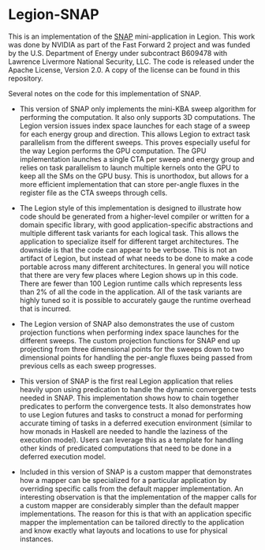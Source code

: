 # Legion-SNAP

This is an implementation of the [SNAP](https://github.com/losalamos/SNAP)
mini-application in Legion. This work was done by NVIDIA as part of the
Fast Forward 2 project and was funded by the U.S. Department of Energy
under subcontract B609478 with Lawrence Livermore National Security, LLC.
The code is released under the Apache License, Version 2.0. A copy of the
license can be found in this repository.

Several notes on the code for this implementation of SNAP. 

* This version of SNAP only implements the mini-KBA sweep algorithm
  for performing the computation. It also only supports 3D computations.
  The Legion version issues index space launches for each stage of a
  sweep for each energy group and direction. This allows Legion to 
  extract task parallelism from the different sweeps. This proves
  especially useful for the way Legion performs the GPU computation. 
  The GPU implementation launches a single CTA per sweep and energy group 
  and relies on task parallelism to launch multiple kernels onto the GPU
  to keep all the SMs on the GPU busy. This is unorthodox, but allows
  for a more efficient implementation that can store per-angle fluxes
  in the register file as the CTA sweeps through cells.

* The Legion style of this implementation is designed to illustrate
  how code should be generated from a higher-level compiler or written
  for  a domain specific library, with good application-specific 
  abstractions and multiple different task variants for each logical 
  task. This allows the application to specialize itself for different 
  target architectures. The downside is that the code can appear to be 
  verbose. This is not an artifact of Legion, but instead of what needs 
  to be done to make a code portable across many different architectures. 
  In general you will notice that there are very few places where Legion 
  shows up in this code. There are fewer than 100 Legion runtime calls 
  which represents less than 2% of all the code in the application. All 
  of the task variants are highly tuned so it is possible to accurately 
  gauge the runtime overhead that is incurred.

* The Legion version of SNAP also demonstrates the use of custom projection
  functions when performing index space launches for the different sweeps.
  The custom projection functions for SNAP end up projecting from three
  dimensional points for the sweeps down to two dimensional points for
  handling the per-angle fluxes being passed from previous cells as each
  sweep progresses.

* This version of SNAP is the first real Legion application that
  relies heavily upon using predication to handle the dynamic
  convergence tests needed in SNAP. This implementation shows 
  how to chain together predicates to perform the convergence
  tests. It also demonstrates how to use Legion futures and 
  tasks to construct a monad for performing accurate timing of
  tasks in a deferred execution environment (similar to how
  monads in Haskell are needed to handle the laziness of the
  execution model). Users can leverage this as a template for
  handling other kinds of predicated computations that need 
  to be done in a deferred execution model. 

* Included in this version of SNAP is a custom mapper that 
  demonstrates how a mapper can be specialized for a particular
  application by overriding specific calls from the default
  mapper implementation. An interesting observation is that
  the implementation of the mapper calls for a custom mapper
  are considerably simpler than the default mapper 
  implementations. The reason for this is that with an 
  application specific mapper the implementation can be 
  tailored directly to the application and know exactly
  what layouts and locations to use for physical instances.

